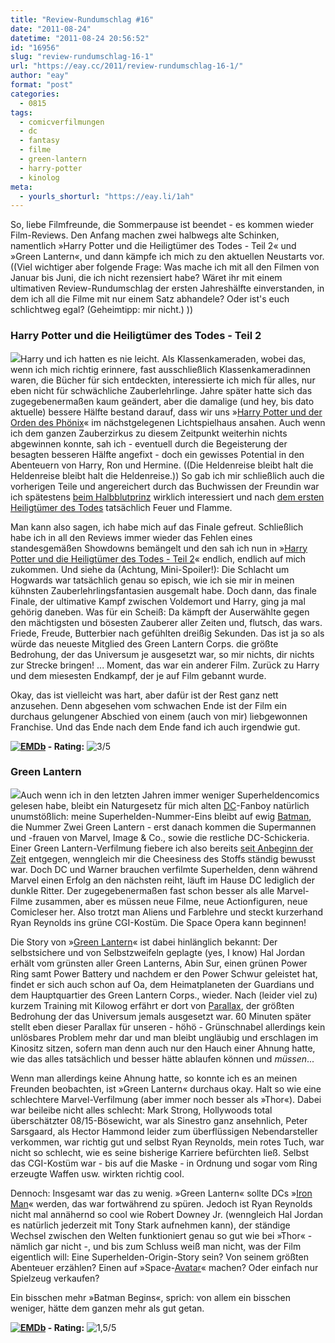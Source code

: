 ```yaml
---
title: "Review-Rundumschlag #16"
date: "2011-08-24"
datetime: "2011-08-24 20:56:52"
id: "16956"
slug: "review-rundumschlag-16-1"
url: "https://eay.cc/2011/review-rundumschlag-16-1/"
author: "eay"
format: "post"
categories:
  - 0815
tags:
  - comicverfilmungen
  - dc
  - fantasy
  - filme
  - green-lantern
  - harry-potter
  - kinolog
meta:
  - yourls_shorturl: "https://eay.li/1ah"
---
```


So, liebe Filmfreunde, die Sommerpause ist beendet - es kommen wieder Film-Reviews. Den Anfang machen zwei halbwegs alte Schinken, namentlich »Harry Potter und die Heiligtümer des Todes - Teil 2« und »Green Lantern«, und dann kämpfe ich mich zu den aktuellen Neustarts vor. ((Viel wichtiger aber folgende Frage: Was mache ich mit all den Filmen von Januar bis Juni, die ich nicht rezensiert habe? Wäret ihr mit einem ultimativen Review-Rundumschlag der ersten Jahreshälfte einverstanden, in dem ich all die Filme mit nur einem Satz abhandele? Oder ist's euch schlichtweg egal? (Geheimtipp: mir nicht.) ))

### Harry Potter und die Heiligtümer des Todes - Teil 2

![](https://eay.cc/uploads/2011/harrypotter7-2.jpg)Harry und ich hatten es nie leicht. Als Klassenkameraden, wobei das, wenn ich mich richtig erinnere, fast ausschließlich Klassenkameradinnen waren, die Bücher für sich entdeckten, interessierte ich mich für alles, nur eben nicht für schwächliche Zauberlehrlinge. Jahre später hatte sich das zugegebenermaßen kaum geändert, aber die damalige (und hey, bis dato aktuelle) bessere Hälfte bestand darauf, dass wir uns »[Harry Potter und der Orden des Phönix](//eay.cc/2007/harry-potter-und-der-gahner-des-eay/)« im nächstgelegenen Lichtspielhaus ansahen. Auch wenn ich dem ganzen Zauberzirkus zu diesem Zeitpunkt weiterhin nichts abgewinnen konnte, sah ich - eventuell durch die Begeisterung der besagten besseren Hälfte angefixt - doch ein gewisses Potential in den Abenteuern von Harry, Ron und Hermine. ((Die Heldenreise bleibt halt die Heldenreise bleibt halt die Heldenreise.)) So gab ich mir schließlich auch die vorherigen Teile und angereichert durch das Buchwissen der Freundin war ich spätestens [beim Halbblutprinz](//eay.cc/2009/harry-potter-6-review/) wirklich interessiert und nach [dem ersten Heiligtümer des Todes](//eay.cc/2011/review-rundumschlag-13/#harrypotter) tatsächlich Feuer und Flamme.

Man kann also sagen, ich habe mich auf das Finale gefreut. Schließlich habe ich in all den Reviews immer wieder das Fehlen eines standesgemäßen Showdowns bemängelt und den sah ich nun in »[Harry Potter und die Heiligtümer des Todes - Teil 2](http://www.imdb.com/title/tt1201607/)« endlich, endlich auf mich zukommen. Und siehe da (Achtung, Mini-Spoiler!): Die Schlacht um Hogwards war tatsächlich genau so episch, wie ich sie mir in meinen kühnsten Zauberlehrlingsfantasien ausgemalt habe. Doch dann, das finale Finale, der ultimative Kampf zwischen Voldemort und Harry, ging ja mal gehörig daneben. Was für ein Scheiß: Da kämpft der Auserwählte gegen den mächtigsten und bösesten Zauberer aller Zeiten und, flutsch, das wars. Friede, Freude, Butterbier nach gefühlten dreißig Sekunden. Das ist ja so als würde das neueste Mitglied des Green Lantern Corps. die größte Bedrohung, der das Universum je ausgesetzt war, so mir nichts, dir nichts zur Strecke bringen! ... Moment, das war ein anderer Film. Zurück zu Harry und dem miesesten Endkampf, der je auf Film gebannt wurde.

Okay, das ist vielleicht was hart, aber dafür ist der Rest ganz nett anzusehen. Denn abgesehen vom schwachen Ende ist der Film ein durchaus gelungener Abschied von einem (auch von mir) liebgewonnen Franchise. Und das Ende nach dem Ende fand ich auch irgendwie gut.

 **[![EMDb](/uploads/pages/emdb/emdb_mini.gif)](http://eay.cc/emdb/) - Rating:** ![3/5](/uploads/pages/emdb/s_3.gif)

### Green Lantern

![](https://eay.cc/uploads/2011/greenlantern.jpg)Auch wenn ich in den letzten Jahren immer weniger Superheldencomics gelesen habe, bleibt ein Naturgesetz für mich alten [DC](//eay.cc/tag/dc/)\-Fanboy natürlich unumstößlich: meine Superhelden-Nummer-Eins bleibt auf ewig [Batman](//eay.cc/tag/batman/), die Nummer Zwei Green Lantern - erst danach kommen die Supermannen und -frauen von Marvel, Image & Co., sowie die restliche DC-Schickeria. Einer Green Lantern-Verfilmung fiebere ich also bereits [seit Anbeginn der Zeit](//eay.cc/tag/green-lantern/) entgegen, wenngleich mir die Cheesiness des Stoffs ständig bewusst war. Doch DC und Warner brauchen verfilmte Superhelden, denn während Marvel einen Erfolg an den nächsten reiht, läuft im Hause DC lediglich der dunkle Ritter. Der zugegebenermaßen fast schon besser als alle Marvel-Filme zusammen, aber es müssen neue Filme, neue Actionfiguren, neue Comicleser her. Also trotzt man Aliens und Farblehre und steckt kurzerhand Ryan Reynolds ins grüne CGI-Kostüm. Die Space Opera kann beginnen!

Die Story von »[Green Lantern](http://www.imdb.com/title/tt1133985/)« ist dabei hinlänglich bekannt: Der selbstsichere und von Selbstzweifeln geplagte (yes, I know) Hal Jordan erhält vom grünsten aller Green Lanterns, Abin Sur, einen grünen Power Ring samt Power Battery und nachdem er den Power Schwur geleistet hat, findet er sich auch schon auf Oa, dem Heimatplaneten der Guardians und dem Hauptquartier des Green Lantern Corps., wieder. Nach (leider viel zu) kurzem Training mit Kilowog erfährt er dort von [Parallax](http://en.wikipedia.org/wiki/Parallax_(comics)), der größten Bedrohung der das Universum jemals ausgesetzt war. 60 Minuten später stellt eben dieser Parallax für unseren - höhö - Grünschnabel allerdings kein unlösbares Problem mehr dar und man bleibt ungläubig und erschlagen im Kinositz sitzen, sofern man denn auch nur den Hauch einer Ahnung hatte, wie das alles tatsächlich und besser hätte ablaufen können und _müssen_...

Wenn man allerdings keine Ahnung hatte, so konnte ich es an meinen Freunden beobachten, ist »Green Lantern« durchaus okay. Halt so wie eine schlechtere Marvel-Verfilmung (aber immer noch besser als »Thor«). Dabei war beileibe nicht alles schlecht: Mark Strong, Hollywoods total überschätzter 08/15-Bösewicht, war als Sinestro ganz ansehnlich, Peter Sarsgaard, als Hector Hammond leider zum überflüssigen Nebendarsteller verkommen, war richtig gut und selbst Ryan Reynolds, mein rotes Tuch, war nicht so schlecht, wie es seine bisherige Karriere befürchten ließ. Selbst das CGI-Kostüm war - bis auf die Maske - in Ordnung und sogar vom Ring erzeugte Waffen usw. wirkten richtig cool.

Dennoch: Insgesamt war das zu wenig. »Green Lantern« sollte DCs »[Iron Man](//eay.cc/2008/i-am-iron-man/)« werden, das war fortwährend zu spüren. Jedoch ist Ryan Reynolds nicht mal annähernd so cool wie Robert Downey Jr. (wenngleich Hal Jordan es natürlich jederzeit mit Tony Stark aufnehmen kann), der ständige Wechsel zwischen den Welten funktioniert genau so gut wie bei »Thor« - nämlich gar nicht -, und bis zum Schluss weiß man nicht, was der Film eigentlich will: Eine Superhelden-Origin-Story sein? Von seinem größten Abenteuer erzählen? Einen auf »Space-[Avatar](//eay.cc/2009/review-avatar-aufbruch-nach-pandora/)« machen? Oder einfach nur Spielzeug verkaufen?

Ein bisschen mehr »Batman Begins«, sprich: von allem ein bisschen weniger, hätte dem ganzen mehr als gut getan.

 **[![EMDb](/uploads/pages/emdb/emdb_mini.gif)](http://eay.cc/emdb/) - Rating:** ![1,5/5](/uploads/pages/emdb/s_1-5.gif)
